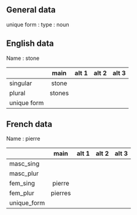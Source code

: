 ## General data

unique form :
type : noun

## English data

Name : stone

|             |  main  | alt 1 | alt 2 | alt 3 |
| :---------- | :----: | :---: | :---: | ----- |
| singular    | stone  |       |       |       |
| plural      | stones |       |       |       |
| unique form |        |       |       |       |

## French data

Name : pierre

|             |  main   | alt 1 | alt 2 | alt 3 |
| :---------- | :-----: | :---: | :---: | :---: |
| masc_sing   |         |       |       |       |
| masc_plur   |         |       |       |       |
| fem_sing    | pierre  |       |       |       |
| fem_plur    | pierres |       |       |       |
| unique_form |         |       |       |       |


